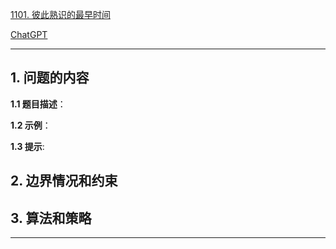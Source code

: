 [1101. 彼此熟识的最早时间](https://leetcode.cn/problems/the-earliest-moment-when-everyone-become-friends)

[ChatGPT](chat.openai.com)

---

## 1. 问题的内容
**1.1 题目描述**：

**1.2 示例**：

**1.3 提示**:

## 2. 边界情况和约束


## 3. 算法和策略

---

